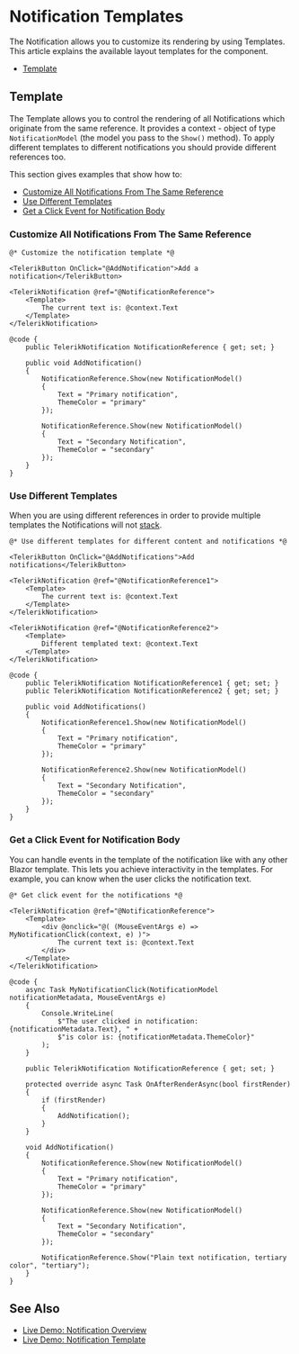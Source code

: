 
# Notification Templates

The Notification allows you to customize its rendering by using Templates. This article explains the available layout templates for the component.

* [Template](#template)

## Template

The Template allows you to control the rendering of all Notifications which originate from the same reference. It provides a context - object of type `NotificationModel` (the model you pass to the `Show()` method). To apply different templates to different notifications you should provide different references too.

This section gives examples that show how to:

* [Customize All Notifications From The Same Reference](#customize-all-notifications-from-the-same-reference)
* [Use Different Templates](#use-different-templates)
* [Get a Click Event for Notification Body](#get-a-click-event-for-notification-body)

### Customize All Notifications From The Same Reference

````RAZOR
@* Customize the notification template *@

<TelerikButton OnClick="@AddNotification">Add a notification</TelerikButton>

<TelerikNotification @ref="@NotificationReference">
    <Template>
        The current text is: @context.Text
    </Template>
</TelerikNotification>

@code {
    public TelerikNotification NotificationReference { get; set; }

    public void AddNotification()
    {
        NotificationReference.Show(new NotificationModel()
        {
            Text = "Primary notification",
            ThemeColor = "primary"
        });

        NotificationReference.Show(new NotificationModel()
        {
            Text = "Secondary Notification",
            ThemeColor = "secondary"
        });
    }
}
````

### Use Different Templates

When you are using different references in order to provide multiple templates the Notifications will not [stack](slug:notification-stacked-notifications).

````RAZOR
@* Use different templates for different content and notifications *@

<TelerikButton OnClick="@AddNotifications">Add notifications</TelerikButton>

<TelerikNotification @ref="@NotificationReference1">
    <Template>
        The current text is: @context.Text
    </Template>
</TelerikNotification>

<TelerikNotification @ref="@NotificationReference2">
    <Template>
        Different templated text: @context.Text
    </Template>
</TelerikNotification>

@code {
    public TelerikNotification NotificationReference1 { get; set; }
    public TelerikNotification NotificationReference2 { get; set; }

    public void AddNotifications()
    {
        NotificationReference1.Show(new NotificationModel()
        {
            Text = "Primary notification",
            ThemeColor = "primary"
        });

        NotificationReference2.Show(new NotificationModel()
        {
            Text = "Secondary Notification",
            ThemeColor = "secondary"
        });
    }
}
````

### Get a Click Event for Notification Body

You can handle events in the template of the notification like with any other Blazor template. This lets you achieve interactivity in the templates. For example, you can know when the user clicks the notification text.

````RAZOR
@* Get click event for the notifications *@

<TelerikNotification @ref="@NotificationReference">
    <Template>
        <div @onclick="@( (MouseEventArgs e) => MyNotificationClick(context, e) )">
            The current text is: @context.Text
        </div>
    </Template>
</TelerikNotification>

@code {
    async Task MyNotificationClick(NotificationModel notificationMetadata, MouseEventArgs e)
    {
        Console.WriteLine(
            $"The user clicked in notification: {notificationMetadata.Text}, " +
            $"is color is: {notificationMetadata.ThemeColor}"
        );
    }

    public TelerikNotification NotificationReference { get; set; }

    protected override async Task OnAfterRenderAsync(bool firstRender)
    {
        if (firstRender)
        {
            AddNotification();
        }
    }

    void AddNotification()
    {
        NotificationReference.Show(new NotificationModel()
        {
            Text = "Primary notification",
            ThemeColor = "primary"
        });

        NotificationReference.Show(new NotificationModel()
        {
            Text = "Secondary Notification",
            ThemeColor = "secondary"
        });

        NotificationReference.Show("Plain text notification, tertiary color", "tertiary");
    }
}
````

## See Also

* [Live Demo: Notification Overview](https://demos.telerik.com/blazor-ui/notification/overview)
* [Live Demo: Notification Template](https://demos.telerik.com/blazor-ui/notification/template)
